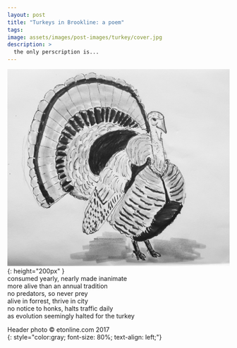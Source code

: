 ```yaml
---
layout: post
title: "Turkeys in Brookline: a poem"
tags: 
image: assets/images/post-images/turkey/cover.jpg
description: >
  the only perscription is...
---
```

![turkey](/assets/images/post-images/turkey/turkey.jpg){: height="200px" }<br>
consumed yearly, nearly made inanimate<br>
more alive than an annual tradition<br>
no predators, so never prey <br>
alive in forrest, thrive in city <br>
no notice to honks, halts traffic daily <br>
as evolution seemingly halted for the turkey <br>


Header photo &copy; etonline.com 2017<br>
{: style="color:gray; font-size: 80%; text-align: left;"}